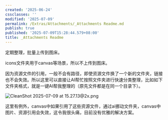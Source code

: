 ```yaml
---
created: '2025-06-24'
cssclasses: ''
modified: '2025-07-09'
permalink: /Extras/Attachments/_Attachments Readme.md
publish: true
published: '2025-07-09T15:28:44.579+08:00'
title: _Attachments Readme
---
```

定期整理，批量上传到图床。

icons文件夹用于canvas等场景，所以不上传到图床。

因为资源文件的引用，一般不会有路径，即使资源文件换了一个新的文件夹，链接也不会失效。所以这里可以直接让AI帮忙按照文件夹进行快速分类整理，比如如下文件夹格式，就是一键AI帮我整理的（原先文件都是在同一个目录下）。

![CleanShot 2025-07-09 at 15.27.13@2x.png](https://pub-pic.oldwinter.top/2025/07/6c582ac8518bca19bb41307dc4e361ad.png)

这里有例外，canvas中如果引用了这些资源文件，通过ai挪动文件夹，canvas中图片、资源引用会失效，这令我很头痛，目前没有优雅的解决方案。
